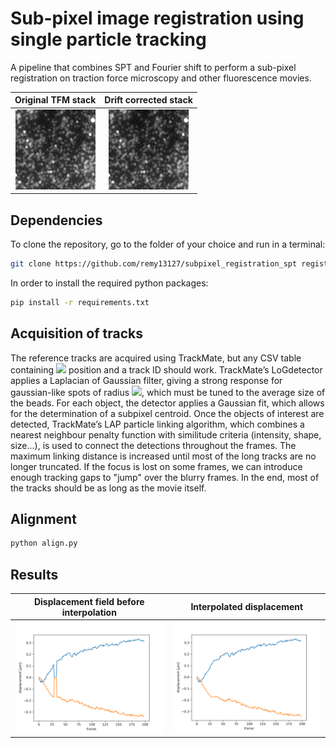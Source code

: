 # Sub-pixel image registration using single particle tracking
A pipeline that combines SPT and Fourier shift to perform a sub-pixel registration on traction force microscopy and other fluorescence movies.

<div align="center">
  
Original TFM stack             |  Drift corrected stack
:-------------------------:|:-------------------------:
![](_figures/drift.gif)  |  ![](_figures/drift_corrected.gif)
  
</div>

## Dependencies

To clone the repository, go to the folder of your choice and run in a terminal:

```bash
git clone https://github.com/remy13127/subpixel_registration_spt registration
```

In order to install the required python packages:

```bash
pip install -r requirements.txt
```

## Acquisition of tracks

The reference tracks are acquired using TrackMate, but any CSV table containing <img src="https://render.githubusercontent.com/render/math?math=x, \ y, \ t"> position and a track ID should work. TrackMate’s LoGdetector applies a Laplacian of Gaussian filter, giving a strong response for gaussian-like spots of radius <img src="https://render.githubusercontent.com/render/math?math=\sqrt{2}\sigma">, which must be tuned to the average size of the beads.  For each object, the detector applies a Gaussian fit, which allows for the determination of a subpixel centroid. Once the objects of interest are detected, TrackMate’s LAP particle linking algorithm, which combines a nearest  neighbour  penalty  function  with  similitude  criteria (intensity, shape, size...), is used to connect the detections throughout the frames. The maximum linking distance is increased until most of the long tracks are no longer truncated. If the focus is lost on some frames, we can introduce enough tracking gaps to "jump" over the blurry frames. In the end, most of the tracks should be as long as the movie itself.

## Alignment

```bash
python align.py
```

## Results

<div align="center">
  
Displacement field before interpolation             |  Interpolated displacement
:-------------------------:|:-------------------------:
![](output/displacement_profile.png)  |  ![](output/displacement_profile_corrected.png)
  
</div>

